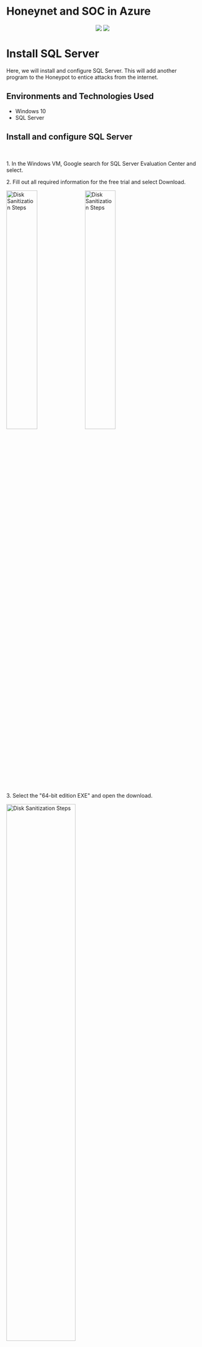 # Honeynet and SOC in Azure

<p align="center">
<img src="https://i.imgur.com/NlylI1S.jpeg"/>
 <img src="https://i.imgur.com/e5QOGvB.jpeg"/>
</p>

<h1> Install SQL Server</h1>
Here, we will install and configure SQL Server. This will add another program to the Honeypot to entice attacks from the internet. 

<h2>Environments and Technologies Used</h2>

- Windows 10
- SQL Server

 

<h2> Install and configure SQL Server </h2>

<br />

<p>
1. In the Windows VM, Google search for SQL Server Evaluation Center and select.
</p>
<p>
2. Fill out all required information for the free trial and select Download.
</p>
<p>
<img src="https://i.imgur.com/uhujolq.png" height="40%" width="40%" alt="Disk Sanitization Steps"/>
 <img src="https://i.imgur.com/ALmsvry.png" height="40%" width="40%" alt="Disk Sanitization Steps"/>
</p>

<p>
3. Select the "64-bit edition EXE" and open the download.
</p>
<p>
<img src="https://i.imgur.com/vWK5nbF.png" height="60%" width="60%" alt="Disk Sanitization Steps"/>
</p>

<p>
4. Select the "Download Media" option.
<p>
<img src="https://i.imgur.com/zSOb7ZI.jpeg" height="60%" width="60%" alt="Disk Sanitization Steps"/>
</p>

<p>
5. Download the ISO version to the Desktop of the Windows VM. Once downloaded, open the folder.
</p>
<p>
<img src="https://i.imgur.com/FAKDVvR.jpeg" height="40%" width="40%" alt="Disk Sanitization Steps"/>
<img src="https://i.imgur.com/v55u2n9.png" height="40%" width="40%" alt="Disk Sanitization Steps"/>
</p>

<p>
6. Right-click the icon and select "Mount."
</p>
<p>
<img src="https://i.imgur.com/tSgXqL3.png" height="60%" width="60%" alt="Disk Sanitization Steps"/>
</p>

<p>
7. Select Setup from the list.
</p>
<p>
<img src="https://i.imgur.com/o7gwKUB.png" height="60%" width="60%" alt="Disk Sanitization Steps"/>
</p>

<p>
8. Select Installation, then select "New SQL Server stand-alone installation or add features to an existing installation."
</p>
<p>
<img src="https://i.imgur.com/JJ1Tcyj.png" height="60%" width="60%" alt="Disk Sanitization Steps"/>
</p>


<p>
9. On the next screen, leave the free edition as an Evaluation and click Next.
</p>
<p>
<img src="https://i.imgur.com/6CBgssU.png" height="60%" width="60%" alt="Disk Sanitization Steps"/>
</p>


<p>
10. Check the box to accept the license and terms, and click Next. Then click Next on the next screen.
</p>
<p>
<img src="https://i.imgur.com/nEAU8Vl.png" height="40%" width="40%" alt="Disk Sanitization Steps"/>
<img src="https://i.imgur.com/Lik9hK6.png" height="40%" width="40%" alt="Disk Sanitization Steps"/>
</p>

<p>
11. Under Instance Features, check the box for Database Engine Services, then click Next.
</p>
<p>
<img src="https://i.imgur.com/LX3PTBm.png" height="60%" width="60%" alt="Disk Sanitization Steps"/>
</p>

<p>
12. Click Next through the following 2 screens.
</p>
<p>
<img src="https://i.imgur.com/XM3bqUE.png" height="40%" width="40%" alt="Disk Sanitization Steps"/>
<img src="https://i.imgur.com/PnrZsqj.png" height="40%" width="40%" alt="Disk Sanitization Steps"/>
</p>

<p>
13. Select Mixed Mode, set a password, then select Add current user, and click Next.
</p>
<p>
<img src="https://i.imgur.com/wnigx0l.png" height="40%" width="40%" alt="Disk Sanitization Steps"/>
<img src="https://i.imgur.com/vSWpTvg.png" height="40%" width="40%" alt="Disk Sanitization Steps"/>
</p>

<p>
14. Select Install, and verify the Installation.
</p>
<p>
<img src="https://i.imgur.com/IS4GI03.png" height="40%" width="40%" alt="Disk Sanitization Steps"/>
<img src="https://i.imgur.com/C7PMX9W.png" height="40%" width="40%" alt="Disk Sanitization Steps"/>
</p>


[Click here to return to the Azure Honeynet Setup page](https://github.com/BryanEAtherton/Azure-Honeynet-Setup)
</p>





